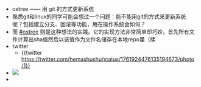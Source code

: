 - ostree —— 用 git 的方式更新系统
- 熟悉git和linux的同学可能会想过一个问题：能不能用git的方式来更新系统呢？包括建立分支、回滚等功能，用在操作系统会如何？
- 而 [#ostree](https://twitter.com/hashtag/ostree?src=hashtag_click) 则是这种想法的实践。它的实现方法非常简单却巧妙。首先所有文件计算出sha值然后以该值作为文件名储存在本地repo里（续
- twitter
	- {{twitter https://twitter.com/hemashushu/status/1761924476135194673/photo/1}}
- ![](https://pbs.twimg.com/media/GHOZSuYbQAAj1ty?format=png&name=900x900)
-